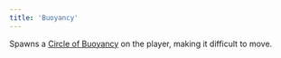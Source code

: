 ```yaml
---
title: 'Buoyancy'
---
```


Spawns a [Circle of Buoyancy](https://noita.wiki.gg/wiki/Circle_of_Buoyancy) on the player, making it difficult to move.
